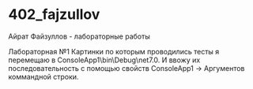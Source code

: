 # 402_fajzullov
Айрат Файзуллов - лабораторные работы


Лабораторная №1 
Картинки по которым проводились тесты я перемещаю в ConsoleApp1\bin\Debug\net7.0. 
И ввожу их последовательность с помощью свойств ConsoleApp1 -> Аргументов коммандной строки.
